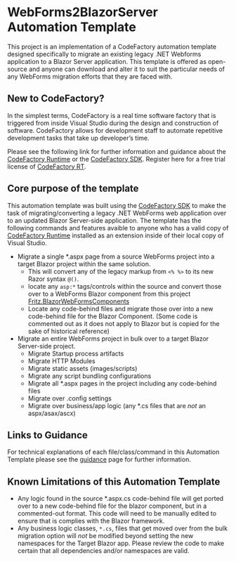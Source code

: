 # WebForms2BlazorServer Automation Template

This project is an implementation of a CodeFactory automation template designed specifically to migrate an existing legacy .NET Webforms application to a Blazor Server application.  This template is offered as open-source and anyone can download and alter it to suit the particular needs of any WebForms migration efforts that they are faced with.

## New to CodeFactory?
In the simplest terms, CodeFactory is a real time software factory that is triggered from inside Visual Studio during the design and construction of software. CodeFactory allows for development staff to automate repetitive development tasks that take up developer’s time.

Please see the following link for further information and guidance about the [CodeFactory Runtime](https://github.com/CodeFactoryLLC/CodeFactory) or the [CodeFactory SDK](https://www.nuget.org/packages/CodeFactorySDK/). Register here for a free trial license of [CodeFactory RT](https://www.codefactory.software/freetrial).

## Core purpose of the template
This automation template was built using the [CodeFactory SDK](https://www.nuget.org/packages/CodeFactorySDK/) to make the task of migrating/converting a legacy .NET WebForms web application over to an updated Blazor Server-side application.  The template has the following commands and features avaible to anyone who has a valid copy of [CodeFactory Runtime](http://www.codefactory.software) installed as an extension inside of their local copy of Visual Studio.
- Migrate a single *.aspx page from a source WebForms project into a target Blazor project within the same solution.
  - This will convert any of the legacy markup from `<% %>` to its new Razor syntax `@()`.
  - locate any `asp:*` tags/controls within the source and convert those over to a WebForms Blazor component from this project [Fritz.BlazorWebFormsComponents](https://www.nuget.org/packages/Fritz.BlazorWebFormsComponents/)
  - Locate any code-behind files and migrate those over into a new code-behind file for the Blazor Component. (Some code is commented out as it does not apply to Blazor but is copied for the sake of historical reference)
- Migrate an entire WebForms project in bulk over to a target Blazor Server-side project.
  - Migrate Startup process artifacts
  - Migrate HTTP Modules
  - Migrate static assets (images/scripts)
  - Migrate any script bundling configurations
  - Migrate all *.aspx pages in the project including any code-behind files
  - Migrate over .config settings
  - Migrate over business/app logic (any *.cs files that are *not* an aspx/asax/ascx)

## Links to Guidance
For technical explanations of each file/class/command in this Automation Template please see the [guidance](./guidance/Guidance.md) page for further information.

## Known Limitations of this Automation Template
- Any logic found in the source *.aspx.cs code-behind file will get ported over to a new code-behind file for the blazor component, but in a commented-out format.  This code will need to be manually edited to ensure that is complies with the Blazor framework.
- Any business logic classes, `*.cs`, files that get moved over from the bulk migration option will *not* be modified beyond setting the new namespaces for the Target Blazor app.  Please review the code to make certain that all dependencies and/or namespaces are valid.
